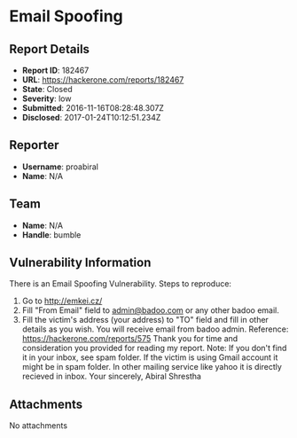 # Email Spoofing

## Report Details
- **Report ID**: 182467
- **URL**: https://hackerone.com/reports/182467
- **State**: Closed
- **Severity**: low
- **Submitted**: 2016-11-16T08:28:48.307Z
- **Disclosed**: 2017-01-24T10:12:51.234Z

## Reporter
- **Username**: proabiral
- **Name**: N/A

## Team
- **Name**: N/A
- **Handle**: bumble

## Vulnerability Information
There is an Email Spoofing Vulnerability.
Steps to reproduce:
1) Go to http://emkei.cz/
2) Fill "From Email" field to admin@badoo.com or any other badoo email.
3) Fill the victim's address (your address) to "TO" field and fill in other details as you wish.
You will receive email from badoo admin. 
Reference:
https://hackerone.com/reports/575
Thank you for time and consideration you provided for reading my report.
Note: If you don't find it in your inbox, see spam folder. If the victim is using Gmail account it might be in spam folder. In other mailing service like yahoo it is directly recieved in inbox.
Your sincerely,
Abiral Shrestha

## Attachments
No attachments
